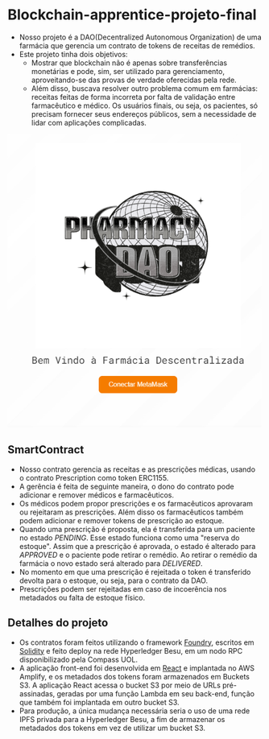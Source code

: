 # Blockchain-apprentice-projeto-final

- Nosso projeto é a DAO(Decentralized Autonomous Organization) de uma farmácia que gerencia um contrato de tokens de receitas de remédios.
- Este projeto tinha dois objetivos: 
  - Mostrar que blockchain não é apenas sobre transferências monetárias e pode, sim, ser utilizado para gerenciamento, aproveitando-se das provas de verdade oferecidas pela rede. 
  - Além disso, buscava resolver outro problema comum em farmácias: receitas feitas de forma incorreta por falta de validação entre farmacêutico e médico. Os usuários finais, ou seja, os pacientes, só precisam fornecer seus endereços públicos, sem a necessidade de lidar com aplicações complicadas.

![Logo](/logo.png)

## SmartContract

- Nosso contrato gerencia as receitas e as prescrições médicas, usando o contrato Prescription como token ERC1155.
- A gerência é feita de seguinte maneira, o dono do contrato pode adicionar e remover médicos e farmacêuticos.
- Os médicos podem propor prescrições e os farmacêuticos aprovaram ou rejeitaram as prescrições. Além disso os farmacêuticos também podem adicionar e remover tokens de prescrição ao estoque.
- Quando uma prescrição é proposta, ela é transferida para um paciente no estado *PENDING*. Esse estado funciona como uma "reserva do estoque". Assim que a prescrição é aprovada, o estado é alterado para *APPROVED* e o paciente pode retirar o remédio. Ao retirar o remédio da farmácia o novo estado será alterado para *DELIVERED*.
- No momento em que uma prescrição é rejeitada o token é transferido devolta para o estoque, ou seja, para o contrato da DAO.
- Prescrições podem ser rejeitadas em caso de incoerência nos metadados ou falta de estoque físico.

## Detalhes do projeto

- Os contratos foram feitos utilizando o framework [Foundry](https://book.getfoundry.sh/), escritos em [Solidity](https://soliditylang.org/) e feito deploy na rede Hyperledger Besu, em um nodo RPC disponibilizado pela Compass UOL.
- A aplicação front-end foi desenvolvida em [React](https://react.dev/) e implantada no AWS Amplify, e os metadados dos tokens foram armazenados em Buckets S3. A aplicação React acessa o bucket S3 por meio de URLs pré-assinadas, geradas por uma função Lambda em seu back-end, função que também foi implantada em outro bucket S3.
- Para produção, a única mudança necessária seria o uso de uma rede IPFS privada para a Hyperledger Besu, a fim de armazenar os metadados dos tokens em vez de utilizar um bucket S3.